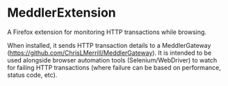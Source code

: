# MeddlerExtension

A Firefox extension for monitoring HTTP transactions while browsing.

When installed, it sends HTTP transaction details to a MeddlerGateway (https://github.com/ChrisLMerrill/MeddlerGateway). 
It is intended to be used alongside browser automation tools (Selenium/WebDriver) to watch for failing HTTP
transactions (where failure can be based on performance, status code, etc).